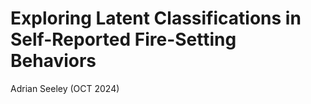 # Exploring Latent Classifications in Self-Reported Fire-Setting Behaviors

Adrian Seeley (OCT 2024)
